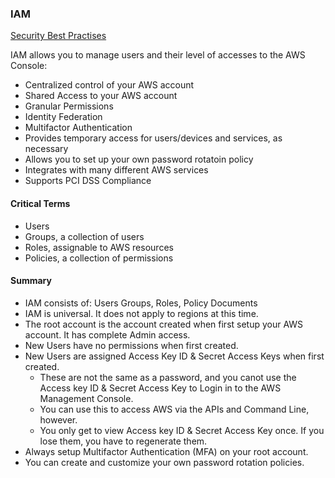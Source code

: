 ### IAM
[Security Best Practises](https://d0.awsstatic.com/whitepapers/Security/AWS_Security_Best_Practices.pdf)

IAM allows you to manage users and their level of accesses to the AWS Console:
 - Centralized control of your AWS account
 - Shared Access to your AWS account
 - Granular Permissions
 - Identity Federation 
 - Multifactor Authentication
 - Provides temporary access for users/devices and services, as necessary
 - Allows you to set up your own password rotatoin policy
 - Integrates with many different AWS services
 - Supports PCI DSS Compliance
 
 
 #### Critical Terms
 - Users
 - Groups, a collection of users
 - Roles, assignable to AWS resources
 - Policies, a collection of permissions
 
 
 #### Summary
- IAM consists of: Users Groups, Roles, Policy Documents
- IAM is universal. It does not apply to regions at this time.
- The root account is the account created when first setup your AWS account. It has complete Admin access.
- New Users have no permissions when first created.
- New Users are assigned Access Key ID & Secret Access Keys when first created. 
  - These are not the same as a password, and you canot use the Access key ID & Secret Access Key to Login in to the AWS Management Console.
  - You can use this to access AWS via the APIs and Command Line, however.
  - You only get to view Access key ID & Secret Access Key once. If you lose them, you have to regenerate them. 
- Always setup Multifactor Authentication (MFA) on your root account.
- You can create and customize your own password rotation policies.
